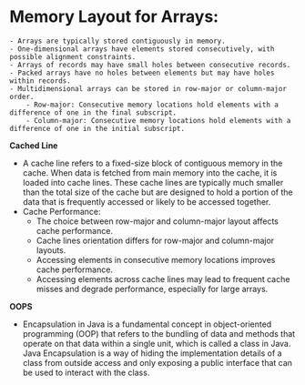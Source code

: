 
# Memory Layout for Arrays:
    - Arrays are typically stored contiguously in memory.
    - One-dimensional arrays have elements stored consecutively, with possible alignment constraints.
    - Arrays of records may have small holes between consecutive records.
    - Packed arrays have no holes between elements but may have holes within records.
    - Multidimensional arrays can be stored in row-major or column-major order.
        - Row-major: Consecutive memory locations hold elements with a difference of one in the final subscript.
        - Column-major: Consecutive memory locations hold elements with a difference of one in the initial subscript.

**Cached Line**
- A cache line refers to a fixed-size block of contiguous memory in the cache. When data is fetched from main memory into the cache, it is loaded into cache lines. These cache lines are typically much smaller than the total size of the cache but are designed to hold a portion of the data that is frequently accessed or likely to be accessed together.
- Cache Performance:
    -  The choice between row-major and column-major layout affects cache performance.
    -  Cache lines orientation differs for row-major and column-major layouts.
    -  Accessing elements in consecutive memory locations improves cache performance.
    -  Accessing elements across cache lines may lead to frequent cache misses and degrade performance, especially for large arrays.


**OOPS**
- Encapsulation in Java is a fundamental concept in object-oriented programming (OOP) that refers to the bundling of data and methods that operate on that data within a single unit, which is called a class in Java. Java Encapsulation is a way of hiding the implementation details of a class from outside access and only exposing a public interface that can be used to interact with the class.

